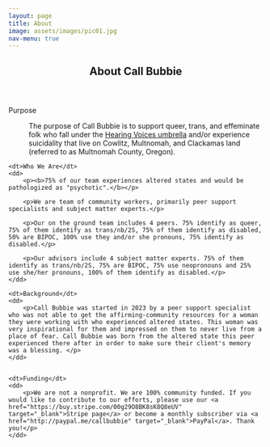 ```yaml
---
layout: page
title: About
image: assets/images/pic01.jpg
nav-menu: true
---
```


<!-- Main -->
<div id="main" class="alt" style="max-width: 800px;margin:auto;">

<!-- One -->
<section id="one">
	<div class="inner">
		<header class="major">
			<h1>About Call Bubbie</h1>
		</header>



<dl>
	<dt>Purpose</dt>
	<dd>
		<p>The purpose of Call Bubbie is to support queer, trans, and effeminate folk who fall under the <a href="https://www.hearing-voices.org/#content" target="_blank">Hearing Voices umbrella</a> and/or experience suicidality that live on Cowlitz, Multnomah, and Clackamas land (referred to as Multnomah County, Oregon).</p>
	</dd>

	<dt>Who We Are</dt>
	<dd>
		<p><b>75% of our team experiences altered states and would be pathologized as "psychotic".</b></p>
		
		<p>We are team of community workers, primarily peer support specialists and subject matter experts.</p>

		<p>Our on the ground team includes 4 peers. 75% identify as queer, 75% of them identify as trans/nb/2S, 75% of them identify as disabled, 50% are BIPOC, 100% use they and/or she pronouns, 75% identify as disabled.</p>

		<p>Our advisors include 4 subject matter experts. 75% of them identify as trans/nb/2S, 75% are BIPOC, 75% use neopronouns and 25% use she/her pronouns, 100% of them identify as disabled.</p>
	</dd>

	<dt>Background</dt>
	<dd>
		<p>Call Bubbie was started in 2023 by a peer support specialist who was not able to get the affirming-community resources for a woman they were working with who experienced altered states. This woman was very inspirational for them and impressed on them to never live from a place of fear. Call Bubbie was born from the altered state this peer experienced there after in order to make sure their client's memory was a blessing. </p>
	</dd>


	<dt>Funding</dt>
	<dd>
		<p>We are not a nonprofit. We are 100% community funded. If you would like to contribute to our efforts, please use our <a href="https://buy.stripe.com/00g29O8BK8sK8Q8eUV" target="_blank">Stripe page</a> or become a monthly subscriber via <a href="http://paypal.me/callbubbie" target="_blank">PayPal</a>. Thank you!</p>
	</dd> 

	
</dl>


</div>
</section>

</div>
